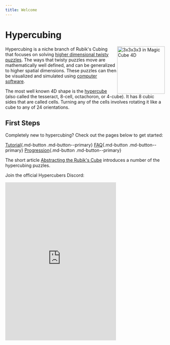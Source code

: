 ```yaml
---
title: Welcome
---
```


<meta property="og:type" content="website">
<meta property="og:title" content="Hypercubing Wiki" />
<meta property="og:description" content="Learn everything about higher dimensional twisty puzzle solving, including history, records, puzzles, tutorials, resources, and more." />
<meta property="og:url" content="https://hypercubing.xyz/" />
<meta property="og:image" content="https://cloud.hypercubing.xyz/assets/img/virt/mc4d_3x3x3x3.png" />

# Hypercubing

<a href="/puzzles/3x3x3x3"><img src="https://cloud.hypercubing.xyz/assets/img/virt/mc4d_3x3x3x3.png" alt="3x3x3x3 in Magic Cube 4D" width="150" align="right"></a>

Hypercubing is a niche branch of Rubik's Cubing that focuses on solving [higher dimensional twisty puzzles](https://en.wikipedia.org/wiki/N-dimensional_sequential_move_puzzle). The ways that twisty puzzles move are mathematically well defined, and can be generalized to higher spatial dimensions. These puzzles can then be visualized and simulated using [computer software](/software).

The most well known 4D shape is the [hypercube](https://en.wikipedia.org/wiki/Tesseract) (also called the tesseract, 8-cell, octachoron, or 4-cube). It has 8 cubic sides that are called cells. Turning any of the cells involves rotating it like a cube to any of 24 orientations.

## First Steps

Completely new to hypercubing? Check out the pages below to get started:

[Tutorial](/tutorial){.md-button .md-button--primary} [FAQ](/faq){.md-button .md-button--primary} [Progression](/progression){.md-button .md-button--primary}

The short article [Abstracting the Rubik's Cube](https://www.maa.org/sites/default/files/pdf/Mathhorizons/pdfs/AbstractingRubiks_MH_25.4.18.pdf) introduces a number of the hypercubing puzzles.

Join the official Hypercubers Discord:
<iframe src="https://discord.com/widget?id=852389089268858922&theme=dark" width="350" height="500" allowtransparency="true" frameborder="0" sandbox="allow-popups allow-popups-to-escape-sandbox allow-same-origin allow-scripts" align="left"></iframe>
